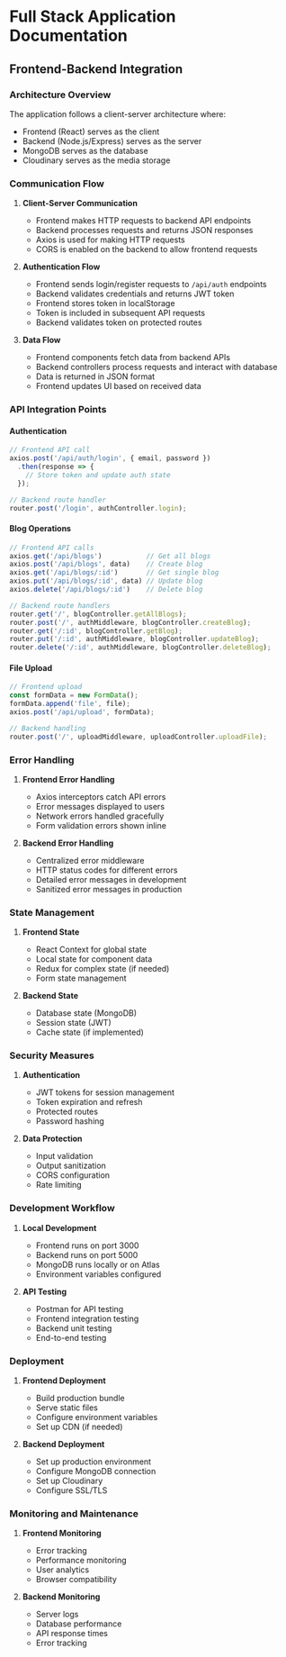 

# Full Stack Application Documentation

## Frontend-Backend Integration

### Architecture Overview
The application follows a client-server architecture where:
- Frontend (React) serves as the client
- Backend (Node.js/Express) serves as the server
- MongoDB serves as the database
- Cloudinary serves as the media storage

### Communication Flow
1. **Client-Server Communication**
   - Frontend makes HTTP requests to backend API endpoints
   - Backend processes requests and returns JSON responses
   - Axios is used for making HTTP requests
   - CORS is enabled on the backend to allow frontend requests

2. **Authentication Flow**
   - Frontend sends login/register requests to `/api/auth` endpoints
   - Backend validates credentials and returns JWT token
   - Frontend stores token in localStorage
   - Token is included in subsequent API requests
   - Backend validates token on protected routes

3. **Data Flow**
   - Frontend components fetch data from backend APIs
   - Backend controllers process requests and interact with database
   - Data is returned in JSON format
   - Frontend updates UI based on received data

### API Integration Points

#### Authentication
```javascript
// Frontend API call
axios.post('/api/auth/login', { email, password })
  .then(response => {
    // Store token and update auth state
  });

// Backend route handler
router.post('/login', authController.login);
```

#### Blog Operations
```javascript
// Frontend API calls
axios.get('/api/blogs')           // Get all blogs
axios.post('/api/blogs', data)    // Create blog
axios.get('/api/blogs/:id')       // Get single blog
axios.put('/api/blogs/:id', data) // Update blog
axios.delete('/api/blogs/:id')    // Delete blog

// Backend route handlers
router.get('/', blogController.getAllBlogs);
router.post('/', authMiddleware, blogController.createBlog);
router.get('/:id', blogController.getBlog);
router.put('/:id', authMiddleware, blogController.updateBlog);
router.delete('/:id', authMiddleware, blogController.deleteBlog);
```

#### File Upload
```javascript
// Frontend upload
const formData = new FormData();
formData.append('file', file);
axios.post('/api/upload', formData);

// Backend handling
router.post('/', uploadMiddleware, uploadController.uploadFile);
```

### Error Handling
1. **Frontend Error Handling**
   - Axios interceptors catch API errors
   - Error messages displayed to users
   - Network errors handled gracefully
   - Form validation errors shown inline

2. **Backend Error Handling**
   - Centralized error middleware
   - HTTP status codes for different errors
   - Detailed error messages in development
   - Sanitized error messages in production

### State Management
1. **Frontend State**
   - React Context for global state
   - Local state for component data
   - Redux for complex state (if needed)
   - Form state management

2. **Backend State**
   - Database state (MongoDB)
   - Session state (JWT)
   - Cache state (if implemented)

### Security Measures
1. **Authentication**
   - JWT tokens for session management
   - Token expiration and refresh
   - Protected routes
   - Password hashing

2. **Data Protection**
   - Input validation
   - Output sanitization
   - CORS configuration
   - Rate limiting

### Development Workflow
1. **Local Development**
   - Frontend runs on port 3000
   - Backend runs on port 5000
   - MongoDB runs locally or on Atlas
   - Environment variables configured

2. **API Testing**
   - Postman for API testing
   - Frontend integration testing
   - Backend unit testing
   - End-to-end testing

### Deployment
1. **Frontend Deployment**
   - Build production bundle
   - Serve static files
   - Configure environment variables
   - Set up CDN (if needed)

2. **Backend Deployment**
   - Set up production environment
   - Configure MongoDB connection
   - Set up Cloudinary
   - Configure SSL/TLS

### Monitoring and Maintenance
1. **Frontend Monitoring**
   - Error tracking
   - Performance monitoring
   - User analytics
   - Browser compatibility

2. **Backend Monitoring**
   - Server logs
   - Database performance
   - API response times
   - Error tracking
